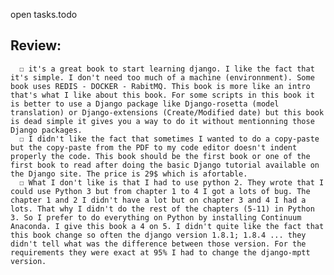 open tasks.todo

## Review:
	  ☐ it's a great book to start learning django. I like the fact that it's simple. I don't need too much of a machine (environnment). Some book uses REDIS - DOCKER - RabitMQ. This book is more like an intro that's what I like about this book. For some scripts in this book it is better to use a Django package like Django-rosetta (model translation) or Django-extensions (Create/Modified date) but this book is dead simple it gives you a way to do it without mentionning those Django packages. 
	  ☐ I didn't like the fact that sometimes I wanted to do a copy-paste but the copy-paste from the PDF to my code editor doesn't indent properly the code. This book should be the first book or one of the first book to read after doing the basic Django tutorial available on the Django site. The price is 29$ which is afortable. 
	  ☐ What I don't like is that I had to use python 2. They wrote that I could use Python 3 but from chapter 1 to 4 I got a lots of bug. The chapter 1 and 2 I didn't have a lot but on chapter 3 and 4 I had a lots. That why I didn't do the rest of the chapters (5-11) in Python 3. So I prefer to do everything on Python by installing Continuum Anaconda. I give this book a 4 on 5. I didn't quite like the fact that this book change so often the django version 1.8.1; 1.8.4 ... they didn't tell what was the difference between those version. For the requirements they were exact at 95% I had to change the django-mptt version.
